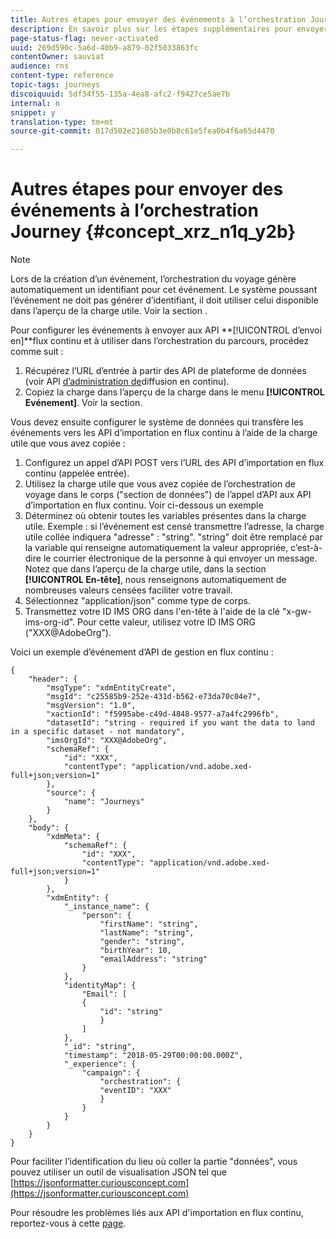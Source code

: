 ```yaml
---
title: Autres étapes pour envoyer des événements à l’orchestration Journey
description: En savoir plus sur les étapes supplémentaires pour envoyer des événements à l'orchestration Journey
page-status-flag: never-activated
uuid: 269d590c-5a6d-40b9-a879-02f5033863fc
contentOwner: sauviat
audience: rns
content-type: reference
topic-tags: journeys
discoiquuid: 5df34f55-135a-4ea8-afc2-f9427ce5ae7b
internal: n
snippet: y
translation-type: tm+mt
source-git-commit: 017d502e21605b3e0b8c61e5fea0b4f6a65d4470

---
```




# Autres étapes pour envoyer des événements à l’orchestration Journey {#concept_xrz_n1q_y2b}

>[!NOTE]
>
>Lors de la création d’un événement, l’orchestration du voyage génère automatiquement un identifiant pour cet événement. Le système poussant l’événement ne doit pas générer d’identifiant, il doit utiliser celui disponible dans l’aperçu de la charge utile. Voir la section [](../event/previewing-the-payload.md).

Pour configurer les événements à envoyer aux API **[!UICONTROL d’envoi en]**flux continu et à utiliser dans l’orchestration du parcours, procédez comme suit :

1. Récupérez l’URL d’entrée à partir des API de plateforme de données (voir API [d’administration de](https://www.adobe.io/apis/cloudplatform/dataservices/data-ingestion/data-ingestion-services.html#!api-specification/markdown/narrative/technical_overview/streaming_ingest/getting_started_with_platform_streaming_ingestion.md)diffusion en continu).
1. Copiez la charge dans l’aperçu de la charge dans le menu **[!UICONTROL Evénement]**. Voir la section[](../event/defining-the-payload-fields.md).

Vous devez ensuite configurer le système de données qui transfère les événements vers les API d’importation en flux continu à l’aide de la charge utile que vous avez copiée :

1. Configurez un appel d’API POST vers l’URL des API d’importation en flux continu (appelée entrée).
1. Utilisez la charge utile que vous avez copiée de l’orchestration de voyage dans le corps (&quot;section de données&quot;) de l’appel d’API aux API d’importation en flux continu. Voir ci-dessous un exemple
1. Déterminez où obtenir toutes les variables présentes dans la charge utile. Exemple : si l’événement est censé transmettre l’adresse, la charge utile collée indiquera &quot;adresse&quot; : &quot;string&quot;. &quot;string&quot; doit être remplacé par la variable qui renseigne automatiquement la valeur appropriée, c’est-à-dire le courrier électronique de la personne à qui envoyer un message. Notez que dans l’aperçu de la charge utile, dans la section **[!UICONTROL En-tête]**, nous renseignons automatiquement de nombreuses valeurs censées faciliter votre travail.
1. Sélectionnez &quot;application/json&quot; comme type de corps.
1. Transmettez votre ID IMS ORG dans l&#39;en-tête à l&#39;aide de la clé &quot;x-gw-ims-org-id&quot;. Pour cette valeur, utilisez votre ID IMS ORG (&quot;XXX@AdobeOrg&quot;).

Voici un exemple d’événement d’API de gestion en flux continu :

```
{
    "header": {
        "msgType": "xdmEntityCreate",
        "msgId": "c25585b9-252e-431d-b562-e73da70c04e7",
        "msgVersion": "1.0",
        "xactionId": "f5995abe-c49d-4848-9577-a7a4fc2996fb",
        "datasetId": "string - required if you want the data to land in a specific dataset - not mandatory",
        "imsOrgId": "XXX@AdobeOrg",
        "schemaRef": {
            "id": "XXX",
            "contentType": "application/vnd.adobe.xed-full+json;version=1"
        },
        "source": {
            "name": "Journeys"
        }
    },
    "body": {
        "xdmMeta": {
            "schemaRef": {
                "id": "XXX",
                "contentType": "application/vnd.adobe.xed-full+json;version=1"
            }
        },
        "xdmEntity": {
            "_instance_name": {
                "person": {
                    "firstName": "string",
                    "lastName": "string",
                    "gender": "string",
                    "birthYear": 10,
                    "emailAddress": "string"
                }
            },
            "identityMap": {
                "Email": [
                {
                    "id": "string"
                    }
                ]
            },
            "_id": "string",
            "timestamp": "2018-05-29T00:00:00.000Z",
            "_experience": {
                "campaign": {
                    "orchestration": {
                    "eventID": "XXX"
                    }
                }
            }
        }
    }
}
```

Pour faciliter l’identification du lieu où coller la partie &quot;données&quot;, vous pouvez utiliser un outil de visualisation JSON tel que [https://jsonformatter.curiousconcept.com](https://jsonformatter.curiousconcept.com)

Pour résoudre les problèmes liés aux API d&#39;importation en flux continu, reportez-vous à cette [page](https://www.adobe.io/apis/experienceplatform/home/data-ingestion/data-ingestion-services.html#!api-specification/markdown/narrative/technical_overview/streaming_ingest/streaming_ingestion_FAQ.md).
